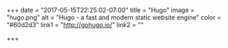 +++
date = "2017-05-15T22:25:02-07:00"
title = "Hugo"
image = "hugo.png"
alt = "Hugo - a fast and modern static website engine"
color = "#60d2d3"
link1 = "http://gohugo.io/"
link2 = ""

+++
